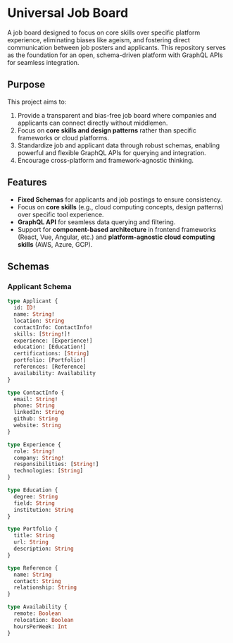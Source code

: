 # Universal Job Board

A job board designed to focus on core skills over specific platform experience, eliminating biases like ageism, and fostering direct communication between job posters and applicants. This repository serves as the foundation for an open, schema-driven platform with GraphQL APIs for seamless integration.

## **Purpose**

This project aims to:
1. Provide a transparent and bias-free job board where companies and applicants can connect directly without middlemen.
2. Focus on **core skills and design patterns** rather than specific frameworks or cloud platforms.
3. Standardize job and applicant data through robust schemas, enabling powerful and flexible GraphQL APIs for querying and integration.
4. Encourage cross-platform and framework-agnostic thinking.

## **Features**

- **Fixed Schemas** for applicants and job postings to ensure consistency.
- Focus on **core skills** (e.g., cloud computing concepts, design patterns) over specific tool experience.
- **GraphQL API** for seamless data querying and filtering.
- Support for **component-based architecture** in frontend frameworks (React, Vue, Angular, etc.) and **platform-agnostic cloud computing skills** (AWS, Azure, GCP).

## **Schemas**

### **Applicant Schema**

```graphql
type Applicant {
  id: ID!
  name: String!
  location: String
  contactInfo: ContactInfo!
  skills: [String!]!
  experience: [Experience!]
  education: [Education!]
  certifications: [String]
  portfolio: [Portfolio!]
  references: [Reference]
  availability: Availability
}

type ContactInfo {
  email: String!
  phone: String
  linkedIn: String
  github: String
  website: String
}

type Experience {
  role: String!
  company: String!
  responsibilities: [String!]
  technologies: [String]
}

type Education {
  degree: String
  field: String
  institution: String
}

type Portfolio {
  title: String
  url: String
  description: String
}

type Reference {
  name: String
  contact: String
  relationship: String
}

type Availability {
  remote: Boolean
  relocation: Boolean
  hoursPerWeek: Int
}
